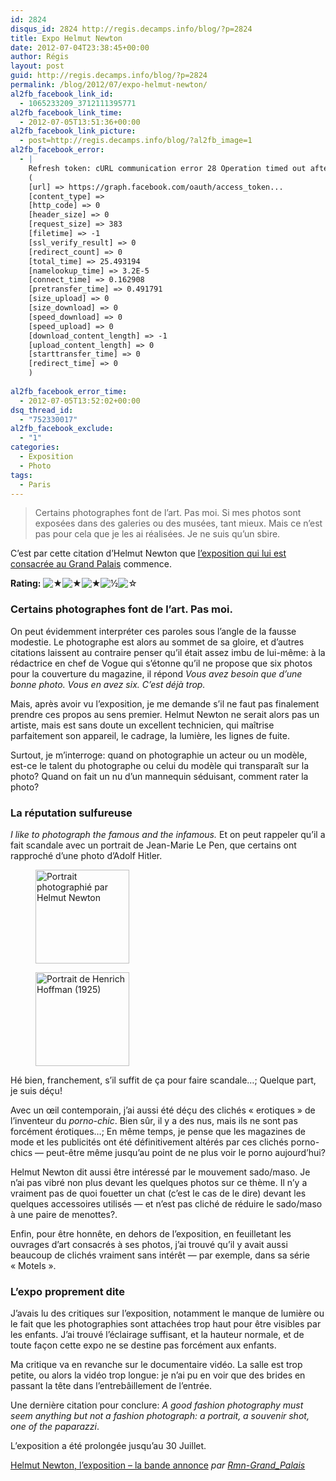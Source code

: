 ```yaml
---
id: 2824
disqus_id: 2824 http://regis.decamps.info/blog/?p=2824
title: Expo Helmut Newton
date: 2012-07-04T23:38:45+00:00
author: Régis
layout: post
guid: http://regis.decamps.info/blog/?p=2824
permalink: /blog/2012/07/expo-helmut-newton/
al2fb_facebook_link_id:
  - 1065233209_3712111395771
al2fb_facebook_link_time:
  - 2012-07-05T13:51:36+00:00
al2fb_facebook_link_picture:
  - post=http://regis.decamps.info/blog/?al2fb_image=1
al2fb_facebook_error:
  - |
    Refresh token: cURL communication error 28 Operation timed out after 25001 milliseconds with 0 bytes received:  Array
    (
    [url] => https://graph.facebook.com/oauth/access_token...
    [content_type] =>
    [http_code] => 0
    [header_size] => 0
    [request_size] => 383
    [filetime] => -1
    [ssl_verify_result] => 0
    [redirect_count] => 0
    [total_time] => 25.493194
    [namelookup_time] => 3.2E-5
    [connect_time] => 0.162908
    [pretransfer_time] => 0.491791
    [size_upload] => 0
    [size_download] => 0
    [speed_download] => 0
    [speed_upload] => 0
    [download_content_length] => -1
    [upload_content_length] => 0
    [starttransfer_time] => 0
    [redirect_time] => 0
    )
    
al2fb_facebook_error_time:
  - 2012-07-05T13:52:02+00:00
dsq_thread_id:
  - "752330017"
al2fb_facebook_exclude:
  - "1"
categories:
  - Exposition
  - Photo
tags:
  - Paris
---
```

> Certains photographes font de l’art. Pas moi. Si mes photos sont exposées dans des galeries ou des musées, tant mieux. Mais ce n’est pas pour cela que je les ai réalisées. Je ne suis qu’un sbire.

C’est par cette citation d’Helmut Newton que [l’exposition qui lui est consacrée au Grand Palais](http://www.grandpalais.fr/grandformat/exposition/helmut-newton/ "Exposition des photographies d'Helmut Newton au Grand Palais") commence.

**Rating:** ![&#9733;](http://regis.decamps.info/blog/wp-content/plugins/xavins-review-ratings/default/star.png "3.5/5")![&#9733;](http://regis.decamps.info/blog/wp-content/plugins/xavins-review-ratings/default/star.png "3.5/5")![&#9733;](http://regis.decamps.info/blog/wp-content/plugins/xavins-review-ratings/default/star.png "3.5/5")![&frac12;](http://regis.decamps.info/blog/wp-content/plugins/xavins-review-ratings/default/half_star.png "3.5/5")![&#9734;](http://regis.decamps.info/blog/wp-content/plugins/xavins-review-ratings/default/blank_star.png "3.5/5") 

<!--more-->

### Certains photographes font de l’art. Pas moi.

On peut évidemment interpréter ces paroles sous l’angle de la fausse modestie. Le photographe est alors au sommet de sa gloire, et d’autres citations laissent au contraire penser qu’il était assez imbu de lui-même: à la rédactrice en chef de Vogue qui s’étonne qu’il ne propose que six photos pour la couverture du magazine, il répond _Vous avez besoin que d’une bonne photo. Vous en avez six. C’est déjà trop._

Mais, après avoir vu l’exposition, je me demande s’il ne faut pas finalement prendre ces propos au sens premier. Helmut Newton ne serait alors pas un artiste, mais est sans doute un excellent technicien, qui maîtrise parfaitement son appareil, le cadrage, la lumière, les lignes de fuite. 

Surtout, je m’interroge: quand on photographie un acteur ou un modèle, est-ce le talent du photographe ou celui du modèle qui transparaît sur la photo? Quand on fait un nu d’un mannequin séduisant, comment rater la photo?

### La réputation sulfureuse

_I like to photograph the famous and the infamous._ Et on peut rappeler qu’il a fait scandale avec un portrait de Jean-Marie Le Pen, que certains ont rapproché d’une photo d’Adolf Hitler.

<div id='gallery-15' class='gallery galleryid-2824 gallery-columns-3 gallery-size-thumbnail'>
  <figure class='gallery-item'> 
  
  <div class='gallery-icon portrait'>
    <a href='http://regis.decamps.info/blog/2012/07/expo-helmut-newton/lepen/'><img width="150" height="150" src="http://regis.decamps.info/blog/wp-content/uploads/2012/07/lepen-150x150.jpg" class="attachment-thumbnail size-thumbnail" alt="Portrait photographié par Helmut Newton" srcset="http://regis.decamps.info/blog/wp-content/uploads/2012/07/lepen-150x150.jpg 150w, http://regis.decamps.info/blog/wp-content/uploads/2012/07/lepen-100x100.jpg 100w" sizes="(max-width: 150px) 100vw, 150px" /></a>
  </div></figure><figure class='gallery-item'> 
  
  <div class='gallery-icon portrait'>
    <a href='http://regis.decamps.info/blog/2012/07/expo-helmut-newton/hitler-with-his-dog/'><img width="150" height="150" src="http://regis.decamps.info/blog/wp-content/uploads/2012/07/hitler-with-his-dog-150x150.jpg" class="attachment-thumbnail size-thumbnail" alt="Portrait de Henrich Hoffman (1925)" srcset="http://regis.decamps.info/blog/wp-content/uploads/2012/07/hitler-with-his-dog-150x150.jpg 150w, http://regis.decamps.info/blog/wp-content/uploads/2012/07/hitler-with-his-dog-100x100.jpg 100w" sizes="(max-width: 150px) 100vw, 150px" /></a>
  </div></figure>
</div>

Hé bien, franchement, s’il suffit de ça pour faire scandale…; Quelque part, je suis déçu!

Avec un œil contemporain, j’ai aussi été déçu des clichés « erotiques » de l’inventeur du _porno-chic_. Bien sûr, il y a des nus, mais ils ne sont pas forcément érotiques…; En même temps, je pense que les magazines de mode et les publicités ont été définitivement altérés par ces clichés porno-chics &#8212; peut-être même jusqu’au point de ne plus voir le porno aujourd’hui?

Helmut Newton dit aussi être intéressé par le mouvement sado/maso. Je n’ai pas vibré non plus devant les quelques photos sur ce thème. Il n’y a vraiment pas de quoi fouetter un chat (c’est le cas de le dire) devant les quelques accessoires utilisés &#8212; et n’est pas cliché de réduire le sado/maso à une paire de menottes?.

Enfin, pour être honnête, en dehors de l’exposition, en feuilletant les ouvrages d’art consacrés à ses photos, j’ai trouvé qu’il y avait aussi beaucoup de clichés vraiment sans intérêt &#8212; par exemple, dans sa série « Motels ».

### L’expo proprement dite

J’avais lu des critiques sur l’exposition, notamment le manque de lumière ou le fait que les photographies sont attachées trop haut pour être visibles par les enfants. J’ai trouvé l’éclairage suffisant, et la hauteur normale, et de toute façon cette expo ne se destine pas forcément aux enfants.

Ma critique va en revanche sur le documentaire vidéo. La salle est trop petite, ou alors la vidéo trop longue: je n’ai pu en voir que des brides en passant la tête dans l’entrebâillement de l’entrée.

Une dernière citation pour conclure: _A good fashion photography must seem anything but not a fashion photograph: a portrait, a souvenir shot, one of the paparazzi_. 

L’exposition a été prolongée jusqu’au 30 Juillet. 

  
<a href="http://www.dailymotion.com/video/xpewjw_helmut-newton-l-exposition-la-bande-annonce_creation" target="_blank">Helmut Newton, l’exposition – la bande annonce</a> _par <a href="http://www.dailymotion.com/Rmn-Grand_Palais" target="_blank">Rmn-Grand_Palais</a>_
